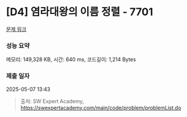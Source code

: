 # [D4] 염라대왕의 이름 정렬 - 7701 

[문제 링크](https://swexpertacademy.com/main/code/problem/problemDetail.do?contestProbId=AWqU0zh6rssDFARG) 

### 성능 요약

메모리: 149,328 KB, 시간: 640 ms, 코드길이: 1,214 Bytes

### 제출 일자

2025-05-07 13:43



> 출처: SW Expert Academy, https://swexpertacademy.com/main/code/problem/problemList.do